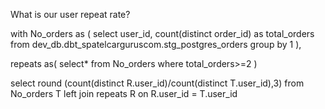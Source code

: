 What is our user repeat rate?

with No_orders as (
select user_id,
count(distinct order_id) as total_orders
from dev_db.dbt_spatelcarguruscom.stg_postgres_orders
group by 1
),    

repeats as(
select* from No_orders where total_orders>=2
)

select 
round (count(distinct R.user_id)/count(distinct T.user_id),3)
from No_orders T left join repeats R
on R.user_id = T.user_id
